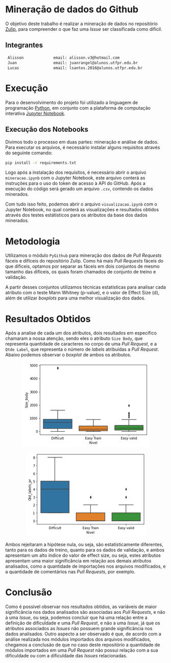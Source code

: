 # Mineração de dados do Github 
O objetivo deste trabalho é realizar a mineração de dados no repositório <a href="https://github.com/zulip/zulip">Zulip</a>, para compreender o que faz uma *Issue* ser classificada como difícil.

<h2> Integrantes</h2>

     Alisson             email: alisson.v3@hotmail.com
     Juan                email: juanrangel@alunos.utfpr.edu.br
     Lucas               email: lsantos.2016@alunos.utfpr.edu.br

# Execução
Para o desenvolvimento do projeto foi utilizado a linguagem de programação <a href="https://www.python.org/downloads/">Python</a>, em conjunto com a plataforma de computação interativa <a href="https://jupyter.org/install">Jupyter Notebook</a>.

## Execução dos Notebooks
Divimos todo o processo em duas partes: mineração e análise de dados. Para executar os arquivos, é necessário instalar alguns requisitos através do seguinte comando:

```bash
pip install -r requirements.txt 
```
Logo após a instalação dos requisitos, é necessário abrir o arquivo `mineracao.ipynb` com o Jupyter Notebook, este arquivo conterá as instruções para o uso do token de acesso à API do GitHub. Após a execução do código será gerado um arquivo `.csv`, contendo os dados minerados. <br>

Com tudo isso feito, podemos abrir o arquivo `visualizacao.ipynb` com o Jupyter Notebook, no qual conterá as visualizações e resultados obtidos através dos testes estátisticos para os atributos da base dos dados minerados.

# Metodologia
Utilizamos o módulo `PyGithub` para mineração dos dados de *Pull Requests* fáceis e difíceis do repositório Zulip. Como há mais *Pull Requests* fáceis do que dificeis, optamos por separar as fáceis em dois conjuntos de mesmo tamanho das dificeis, os quais foram chamados de conjunto de treino e validação. <br>

A partir desses conjuntos utilizamos técnicas estatísticas para analisar cada atributo com o teste Mann Whitney (p-value), e o valor de Effect Size (d), além de utilizar *boxplots* para uma melhor visualização dos dados. 

# Resultados Obtidos
Após a analise de cada um dos atributos, dois resultados em específico chamaram a nossa atenção, sendo eles o atributo `Size Body`, que representa quantidade de caracteres no corpo de uma *Pull Request*, e a `Qtde Label`, que representa o número de *labels* atribuídas a *Pull Request*. Abaixo podemos observar o *boxplot* de ambos os atributos.

<p align="center">
    <img src="img/sizeBody.png" />
</p>

<p align="center">
    <img src="img/qtdLabelpng.png" />
</p>

Ambos rejeitaram a hipótese nula, ou seja, são estatísticamente diferentes, tanto para os dados de treino, quanto para os dados de validação, e ambos apresentam um alto índice do valor de effect size, ou seja, estes atributos apresentam uma maior significância em relação aos demais atributos analisados, como a quantidade de importações nos arquivos modificados, e a quantidade de comentários nas *Pull Requests*, por exemplo.

# Conclusão
Como é possível observar nos resultados obtidos, as variáveis de maior significância nos dados analisados são associadas aos *Pull Requests*, e não à uma *Issue*, ou seja, podemos concluir que há uma relação entre a definição de dificuldade e uma *Pull Request*, e não a uma *Issue*, já que os atributos associados as *Issues* não possuem grande significância nos dados analisados. Outro aspecto a ser observado é que, de acordo com a análise realizada nos módulos importados dos arquivos modificados, chegamos a conclusão de que no caso deste repositório a quantidade de módulos importados em uma *Pull Request* não possui relação com a sua dificuldade ou com a dificuldade das *Issues* relacionadas.
